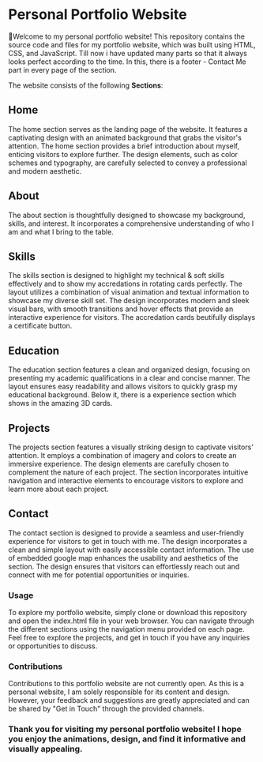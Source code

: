 # Personal Portfolio Website

🙌Welcome to my personal portfolio website! This repository contains the source code and files for my portfolio website, which was built using HTML, CSS, and JavaScript. Till now i have updated many parts so that it always looks perfect according to the time. In this, there is a footer - Contact Me part in every page of the section. 

The website consists of the following **Sections**:

## Home
The home section serves as the landing page of the website. It features a captivating design with an animated background that grabs the visitor's attention. The home section provides a brief introduction about myself, enticing visitors to explore further. The design elements, such as color schemes and typography, are carefully selected to convey a professional and modern aesthetic.

## About
The about section is thoughtfully designed to showcase my background, skills, and interest. It incorporates a comprehensive understanding of who I am and what I bring to the table.

## Skills
The skills section is designed to highlight my technical & soft skills effectively and to show my accredations in rotating cards perfectly. The layout utilizes a combination of visual animation and textual information to showcase my diverse skill set. The design incorporates modern and sleek visual bars, with smooth transitions and hover effects that provide an interactive experience for visitors. The accredation cards beutifully displays a certificate button.

## Education
The education section features a clean and organized design, focusing on presenting my academic qualifications in a clear and concise manner. The layout ensures easy readability and allows visitors to quickly grasp my educational background. Below it, there is a experience section which shows in the amazing 3D cards.

## Projects
The projects section features a visually striking design to captivate visitors' attention. It employs a combination of imagery and colors to create an immersive experience. The design elements are carefully chosen to complement the nature of each project. The section incorporates intuitive navigation and interactive elements to encourage visitors to explore and learn more about each project.

## Contact
The contact section is designed to provide a seamless and user-friendly experience for visitors to get in touch with me. The design incorporates a clean and simple layout with easily accessible contact information. The use of embedded google map enhances the usability and aesthetics of the section. The design ensures that visitors can effortlessly reach out and connect with me for potential opportunities or inquiries.

### Usage
To explore my portfolio website, simply clone or download this repository and open the index.html file in your web browser. You can navigate through the different sections using the navigation menu provided on each page. Feel free to explore the projects, and get in touch if you have any inquiries or opportunities to discuss.

### Contributions
Contributions to this portfolio website are not currently open. As this is a personal website, I am solely responsible for its content and design. However, your feedback and suggestions are greatly appreciated and can be shared by "Get in Touch" through the provided channels.

### Thank you for visiting my personal portfolio website! I hope you enjoy the animations, design, and find it informative and visually appealing.
